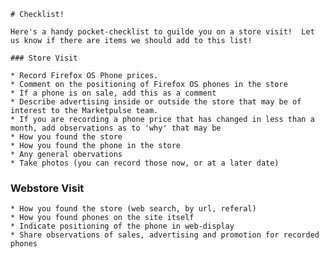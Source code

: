     # Checklist!

    Here's a handy pocket-checklist to guilde you on a store visit!  Let us know if there are items we should add to this list!

    ### Store Visit

    * Record Firefox OS Phone prices.
    * Comment on the positioning of Firefox OS phones in the store
    * If a phone is on sale, add this as a comment
    * Describe advertising inside or outside the store that may be of interest to the Marketpulse team.
    * If you are recording a phone price that has changed in less than a month, add observations as to 'why' that may be
    * How you found the store
    * How you found the phone in the store
    * Any general obervations
    * Take photos (you can record those now, or at a later date)

   ### Webstore Visit

    * How you found the store (web search, by url, referal)
    * How you found phones on the site itself
    * Indicate positioning of the phone in web-display
    * Share observations of sales, advertising and promotion for recorded phones

